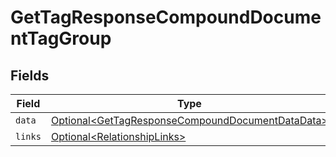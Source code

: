 # GetTagResponseCompoundDocumentTagGroup


## Fields

| Field                                                                                                                  | Type                                                                                                                   | Required                                                                                                               | Description                                                                                                            |
| ---------------------------------------------------------------------------------------------------------------------- | ---------------------------------------------------------------------------------------------------------------------- | ---------------------------------------------------------------------------------------------------------------------- | ---------------------------------------------------------------------------------------------------------------------- |
| `data`                                                                                                                 | [Optional\<GetTagResponseCompoundDocumentDataData>](../../models/components/GetTagResponseCompoundDocumentDataData.md) | :heavy_minus_sign:                                                                                                     | N/A                                                                                                                    |
| `links`                                                                                                                | [Optional\<RelationshipLinks>](../../models/components/RelationshipLinks.md)                                           | :heavy_minus_sign:                                                                                                     | N/A                                                                                                                    |
